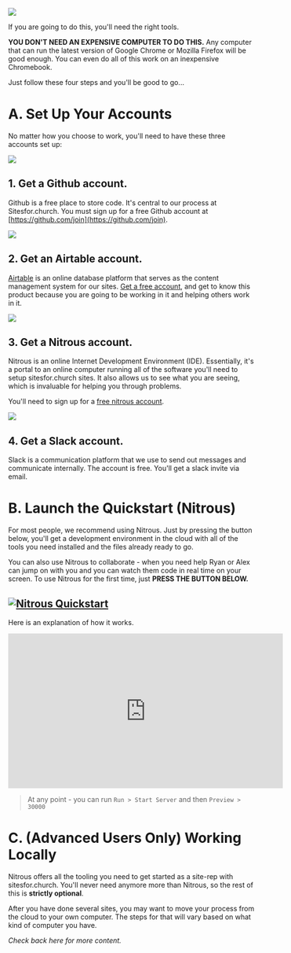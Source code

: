 
![](https://dl.dropboxusercontent.com/u/47159282/computer.jpeg)

If you are going to do this, you'll need the right tools.  

**YOU DON'T NEED AN EXPENSIVE COMPUTER TO DO THIS.** Any computer that can run the latest version of Google Chrome or Mozilla Firefox will be good enough.  You can even do all of this work on an inexpensive Chromebook.  

Just follow these four steps and you'll be good to go...

# A. Set Up Your Accounts

No matter how you choose to work, you'll need to have these three accounts set up:

![](https://dl.dropboxusercontent.com/u/47159282/GitHub.jpg)

## 1. Get a Github account.

Github is a free place to store code.  It's central to our process at Sitesfor.church. You must sign up for a free Github account at [https://github.com/join](https://github.com/join).


![](https://dl.dropboxusercontent.com/u/47159282/airtable.jpg)

## 2. Get an Airtable account.

[Airtable](http://airtable.com) is an online database platform that serves as the content management system for our sites.  [Get a free account](http://airtable.com), and get to know this product because you are going to be working in it and helping others work in it.

![](https://dl.dropboxusercontent.com/u/47159282/nitrous.png)

## 3. Get a Nitrous account.

Nitrous is an online Internet Development Environment (IDE).  Essentially, it's a portal to an online computer running all of the software you'll need to setup sitesfor.church sites.  It also allows us to see what you are seeing, which is invaluable for helping you through problems. 

You'll need to sign up for a [free nitrous account](http://nitrous.io).

![](https://dl.dropboxusercontent.com/u/47159282/slack.png)

## 4. Get a Slack account.

Slack is a communication platform that we use to send out messages and communicate internally.  The account is free.  You'll get a slack invite via email.


# B. Launch the Quickstart (Nitrous)

For most people, we recommend using Nitrous.  Just by pressing the button below, you'll get a development environment in the cloud with all of the tools you need installed and the files already ready to go.  

You can also use Nitrous to collaborate - when you need help Ryan or Alex can jump on with you and you can watch them code in real time on your screen. To use Nitrous for the first time, just **PRESS THE BUTTON BELOW.**

[![Nitrous Quickstart](https://nitrous-image-icons.s3.amazonaws.com/quickstart.svg)](https://www.nitrous.io/quickstart?repo=https://github.com/SitesForChurch/master-theme.git)
----
Here is an explanation of how it works.

<iframe width="560" height="315" src="https://www.youtube.com/embed/4dKwt_j1b0Q" frameborder="0" allowfullscreen></iframe>

> At any point - you can run `Run > Start Server` and then `Preview > 30000`


# C. (Advanced Users Only) Working Locally 

Nitrous offers all the tooling you need to get started as a site-rep with sitesfor.church.  You'll never need anymore more than Nitrous, so the rest of this is **strictly optional**.  

After you have done several sites, you may want to move your process from the cloud to your own computer.  The steps for that will vary based on what kind of computer you have.  

*Check back here for more content.*

